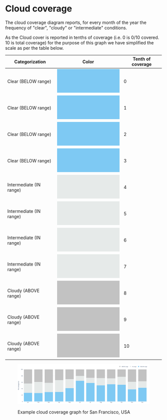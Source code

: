 # Cloud coverage

The cloud coverage diagram reports, for every month of the year the frequency of "clear", "cloudy" or "intermediate" conditions.

As the Cloud cover is reported in tenths of coverage (i.e. 0 is 0/10 covered. 10 is total coverage) for the purpose of this graph we have simplified the scale as per the table below.

| Categorization          | Color                                                                           | Tenth of coverage |
| ----------------------- | ------------------------------------------------------------------------------- | ----------------- |
| Clear (BELOW range)     | <img src="../../../.gitbook/assets/clear.2.png" alt="" data-size="line">        | 0                 |
| Clear (BELOW range)     | <img src="../../../.gitbook/assets/clear.2.png" alt="" data-size="line">        | 1                 |
| Clear (BELOW range)     | <img src="../../../.gitbook/assets/clear.2.png" alt="" data-size="line">        | 2                 |
| Clear (BELOW range)     | <img src="../../../.gitbook/assets/clear.2.png" alt="" data-size="line">        | 3                 |
| Intermediate (IN range) | <img src="../../../.gitbook/assets/Intermediate.2.png" alt="" data-size="line"> | 4                 |
| Intermediate (IN range) | <img src="../../../.gitbook/assets/Intermediate.2.png" alt="" data-size="line"> | 5                 |
| Intermediate (IN range) | <img src="../../../.gitbook/assets/Intermediate.2.png" alt="" data-size="line"> | 6                 |
| Intermediate (IN range) | <img src="../../../.gitbook/assets/Intermediate.2.png" alt="" data-size="line"> | 7                 |
| Cloudy (ABOVE range)    | <img src="../../../.gitbook/assets/Cloudy.2.png" alt="" data-size="line">       | 8                 |
| Cloudy (ABOVE range)    | <img src="../../../.gitbook/assets/Cloudy.2.png" alt="" data-size="line">       | 9                 |
| Cloudy (ABOVE range)    | <img src="../../../.gitbook/assets/Cloudy.2.png" alt="" data-size="line">       | 10                |

<figure><img src="../../../.gitbook/assets/CBEClima_San Francisco Intl AP_USA_cloud_cover_sun_tab.svg" alt=""><figcaption><p>Example cloud coverage graph for San Francisco, USA</p></figcaption></figure>